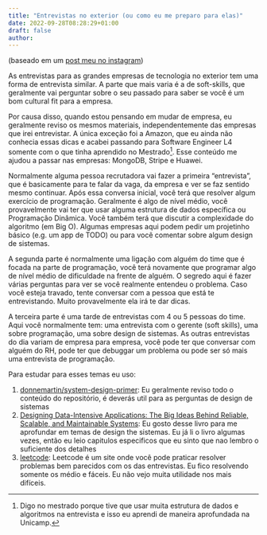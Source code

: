 ```yaml
---
title: "Entrevistas no exterior (ou como eu me preparo para elas)"
date: 2022-09-28T08:28:29+01:00
draft: false
author:
---
```


(baseado em um [post meu no instagram](https://www.instagram.com/p/CjBDPDUjOvG/))

As entrevistas para as grandes empresas de tecnologia no exterior tem uma forma de entrevista similar. A parte que mais varia é a de soft-skills, que geralmente vai perguntar sobre o seu passado para saber se você é um bom cultural fit para a empresa.

Por causa disso, quando estou pensando em mudar de empresa, eu geralmente reviso os mesmos materiais, independentemente das empresas que irei entrevistar. A única exceção foi a Amazon, que eu ainda não conhecia essas dicas e acabei passando para Software Engineer L4 somente com o que tinha aprendido no Mestrado[^mestrado]. Esse conteúdo me ajudou a passar nas empresas: MongoDB, Stripe e Huawei.

Normalmente alguma pessoa recrutadora vai fazer a primeira “entrevista”, que é basicamente para te falar da vaga, da empresa e ver se faz sentido mesmo continuar. Após essa conversa inicial, você terá que resolver algum exercício de programação. Geralmente é algo de nível médio, você provavelmente vai ter que usar alguma estrutura de dados específica ou Programação Dinâmica. Você também terá que discutir a complexidade do algoritmo (em Big O). Algumas empresas aqui podem pedir um projetinho básico (e.g. um app de TODO) ou para você comentar sobre algum design de sistemas.

A segunda parte é normalmente uma ligação com alguém do time que é focada na parte de programação, você terá novamente que programar algo de nível médio de dificuldade na frente de alguém. O segredo aqui é fazer várias perguntas para ver se você realmente entendeu o problema. Caso você esteja travado, tente conversar com a pessoa que está te entrevistando. Muito provavelmente ela irá te dar dicas.

A terceira parte é uma tarde de entrevistas com 4 ou 5 pessoas do time. Aqui você normalmente tem: uma entrevista com o gerente (soft skills), uma sobre programação, uma sobre design de sistemas. As outras entrevistas do dia variam de empresa para empresa, você pode ter que conversar com alguém do RH, pode ter que debuggar um problema ou pode ser só mais uma entrevista de programação.

Para estudar para esses temas eu uso:


1. [donnemartin/system-design-primer](https://github.com/donnemartin/system-design-primer): Eu geralmente reviso todo o conteúdo do repositório, é deverás util para as perguntas de design de sistemas
1. [Designing Data-Intensive Applications: The Big Ideas Behind Reliable, Scalable, and Maintainable Systems](https://amzn.to/3rwGNcF): Eu gosto desse livro para me aprofundar em temas de design the sistemas. Eu já li o livro algumas vezes, então eu leio capitulos especificos que eu sinto que nao lembro o suficiente dos detalhes
1. [leetcode](https://leetcode.com): Leetcode é um site onde você pode praticar resolver problemas bem parecidos com os das entrevistas. Eu fico resolvendo somente os médio e fáceis. Eu não vejo muita utilidade nos mais difíceis.


[^mestrado]: Digo no mestrado porque tive que usar muita estrutura de dados e algoritmos na entrevista e isso eu aprendi de maneira aprofundada na Unicamp.
